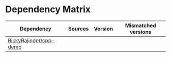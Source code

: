# Dependency Matrix

Dependency | Sources | Version | Mismatched versions
---------- | ------- | ------- | -------------------
[RickyRajinder/cpp-demo](https://github.com/RickyRajinder/cpp-demo.git) |  | []() | 
